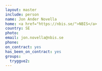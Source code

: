 ```yaml
---
layout: master
include: person
name: Jon Ander Novella
home: <a href="https://nbis.se/">NBIS</a>
country: SE
photo: 
email: jon.novella@nbis.se
phone:
on_contract: yes
has_been_on_contract: yes
groups:
  tryggve2:
---
```

